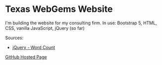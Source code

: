 # Texas WebGems Website

I'm building the website for my consulting firm. 
In use: Bootstrap 5, HTML, CSS, vanilla JavaScript, jQuery (so far)

Sources: 
* [jQuery - Word Count](https://codepen.io/jhawes/pen/xwgEaP)

[GitHub Hosted Page](https://geminipowell.github.io/texas-webgems)
